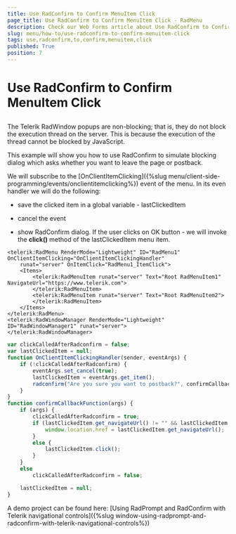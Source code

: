 ```yaml
---
title: Use RadConfirm to Confirm MenuItem Click
page_title: Use RadConfirm to Confirm MenuItem Click - RadMenu
description: Check our Web Forms article about Use RadConfirm to Confirm MenuItem Click.
slug: menu/how-to/use-radconfirm-to-confirm-menuitem-click
tags: use,radconfirm,to,confirm,menuitem,click
published: True
position: 7
---
```


# Use RadConfirm to Confirm MenuItem Click

## 

The Telerik RadWindow popups are non-blocking; that is, they do not block the execution thread on the server. This is because the execution of the thread cannot be blocked by JavaScript.

This example will show you how to use RadConfirm to simulate blocking dialog which asks whether you want to leave the page or postback.

We will subscribe to the [OnClientItemClicking]({%slug menu/client-side-programming/events/onclientitemclicking%}) event of the menu. In its even handler we will do the following:

* save the clicked item in a global variable - lastClickedItem

* cancel the event

* show RadConfirm dialog. If the user clicks on OK button - we will invoke the **click()** method of the lastClickedItem menu item.

````ASP.NET
<telerik:RadMenu RenderMode="Lightweight" ID="RadMenu1" OnClientItemClicking="OnClientItemClickingHandler"
    runat="server" OnItemClick="RadMenu1_ItemClick">
    <Items>
        <telerik:RadMenuItem runat="server" Text="Root RadMenuItem1" NavigateUrl="https://www.telerik.com">
        </telerik:RadMenuItem>
        <telerik:RadMenuItem runat="server" Text="Root RadMenuItem2">
        </telerik:RadMenuItem>
    </Items>
</telerik:RadMenu>
<telerik:RadWindowManager RenderMode="Lightweight" ID="RadWindowManager1" runat="server">
</telerik:RadWindowManager>
````


````JavaScript
var clickCalledAfterRadconfirm = false;
var lastClickedItem = null;
function OnClientItemClickingHandler(sender, eventArgs) {
    if (!clickCalledAfterRadconfirm) {
        eventArgs.set_cancel(true);
        lastClickedItem = eventArgs.get_item();
        radconfirm("Are you sure you want to postback?", confirmCallbackFunction);
    }
}
function confirmCallbackFunction(args) {
    if (args) {
        clickCalledAfterRadconfirm = true;
        if (lastClickedItem.get_navigateUrl() != "" && lastClickedItem.get_navigateUrl() != "#") {
            window.location.href = lastClickedItem.get_navigateUrl();
        }
        else {
            lastClickedItem.click();
        }
    }
    else
        clickCalledAfterRadconfirm = false;

    lastClickedItem = null;
}
````



A demo project can be found here: [Using RadPrompt and RadConfirm with Telerik navigational controls]({%slug window-using-radprompt-and-radconfirm-with-telerik-navigational-controls%})
